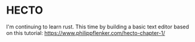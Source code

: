 # HECTO

I'm continuing to learn rust. This time by building a basic text editor based on this tutorial: https://www.philippflenker.com/hecto-chapter-1/

